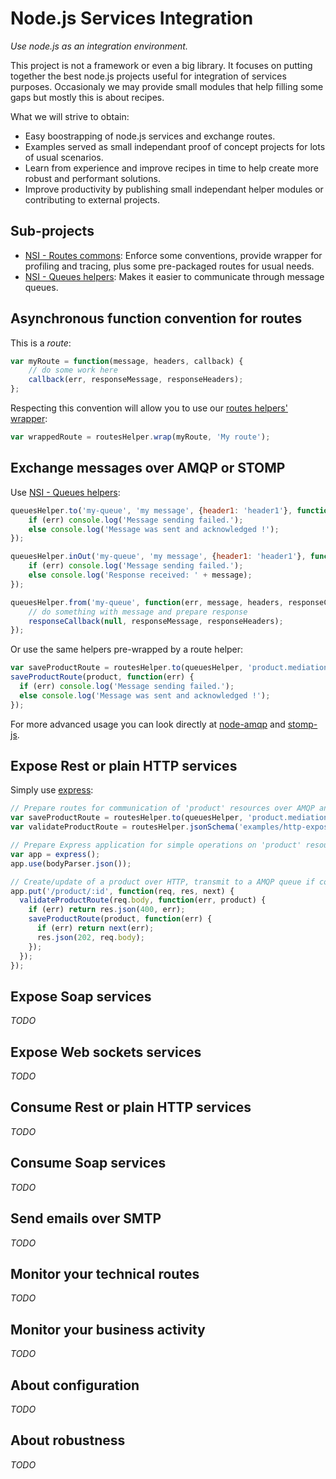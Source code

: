 Node.js Services Integration
============================

*Use node.js as an integration environment.*

This project is not a framework or even a big library. It focuses on putting together the best node.js projects useful for integration of services purposes. Occasionaly we may provide small modules that help filling some gaps but mostly this is about recipes.

What we will strive to obtain:
  * Easy boostrapping of node.js services and exchange routes.
  * Examples served as small independant proof of concept projects for lots of usual scenarios.
  * Learn from experience and improve recipes in time to help create more robust and performant solutions.
  * Improve productivity by publishing small independant helper modules or contributing to external projects.

Sub-projects
------------

  * [NSI - Routes commons](https://github.com/albanm/nsi-queues): Enforce some conventions, provide wrapper for profiling and tracing, plus some pre-packaged routes for usual needs.
  * [NSI - Queues helpers](https://github.com/albanm/nsi-queues): Makes it easier to communicate through message queues.

Asynchronous function convention for routes
-------------------------------------------

This is a *route*:

```js
var myRoute = function(message, headers, callback) {
   	// do some work here
   	callback(err, responseMessage, responseHeaders);
};
```

Respecting this convention will allow you to use our [routes helpers' wrapper](https://github.com/albanm/nsi-routes):

```js
var wrappedRoute = routesHelper.wrap(myRoute, 'My route');
```

Exchange messages over AMQP or STOMP
------------------------------------

Use [NSI - Queues helpers](https://github.com/albanm/nsi-queues):

```js
queuesHelper.to('my-queue', 'my message', {header1: 'header1'}, function(err, message, headers) {
	if (err) console.log('Message sending failed.');
	else console.log('Message was sent and acknowledged !');
});

queuesHelper.inOut('my-queue', 'my message', {header1: 'header1'}, function(err, message, headers) {
	if (err) console.log('Message sending failed.');
	else console.log('Response received: ' + message);
});

queuesHelper.from('my-queue', function(err, message, headers, responseCallback) {
	// do something with message and prepare response
	responseCallback(null, responseMessage, responseHeaders);
});
```

Or use the same helpers pre-wrapped by a route helper:

```js
var saveProductRoute = routesHelper.to(queuesHelper, 'product.mediation.save');
saveProductRoute(product, function(err) {
  if (err) console.log('Message sending failed.');
  else console.log('Message was sent and acknowledged !');
});
```

For more advanced usage you can look directly at [node-amqp](https://github.com/postwait/node-amqp) and [stomp-js](https://github.com/benjaminws/stomp-js).

Expose Rest or plain HTTP services
----------------------------------

Simply use [express](http://expressjs.com/):

```js
// Prepare routes for communication of 'product' resources over AMQP and schema validation
var saveProductRoute = routesHelper.to(queuesHelper, 'product.mediation.save');
var validateProductRoute = routesHelper.jsonSchema('examples/http-exposition/product-schema.json');

// Prepare Express application for simple operations on 'product' resource in JSON format
var app = express();
app.use(bodyParser.json());

// Create/update of a product over HTTP, transmit to a AMQP queue if content is valid.
app.put('/product/:id', function(req, res, next) {
  validateProductRoute(req.body, function(err, product) {
    if (err) return res.json(400, err);
    saveProductRoute(product, function(err) {
      if (err) return next(err);
      res.json(202, req.body);
    });
  });
});
```

Expose Soap services
--------------------

*TODO*

Expose Web sockets services
---------------------------

*TODO*

Consume Rest or plain HTTP services
-----------------------------------

*TODO*

Consume Soap services
---------------------

*TODO*

Send emails over SMTP
---------------------

*TODO*

Monitor your technical routes
-----------------------------

*TODO*

Monitor your business activity
------------------------------

*TODO*

About configuration
-------------------

*TODO*

About robustness
----------------

*TODO*

